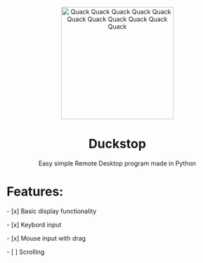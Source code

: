 <p align="center">
  <img src="https://raw.githubusercontent.com/aarongamingdev/duckstop/refs/heads/main/logo.png" alt="Quack Quack Quack Quack Quack Quack Quack Quack Quack Quack Quack " width="256" height="256">
</p>
<h1 align="center">Duckstop</h1>
<p align="center">Easy simple Remote Desktop program made in Python</p>

<h1>Features:</h1>
- [x] Basic display functionality
<p></p>
- [x] Keybord input
<p></p>
- [x] Mouse input with drag
<p></p>
- [ ] Scrolling

